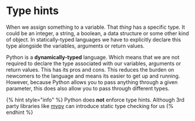 # Type hints

When we assign something to a variable. That _thing_ has a specific type. It could be an integer, a string, a boolean, a data structure or some other kind of object. In statically-typed languages we have to explicitly declare this type alongside the variables, arguments or return values.

Python is a **dynamically-typed** language. Which means that we are not required to declare the type associated with our variables, arguments or return values. This has its pros and cons. This reduces the burden on newcomers to the language and means its easier to get up and running. However, because Python allows you to pass anything through a given parameter, this does also allow you to pass through different types.





{% hint style="info" %}
Python does **not** enforce type hints. Although 3rd party libraries like [mypy](https://www.mypy-lang.org/) can introduce static type checking for us
{% endhint %}

